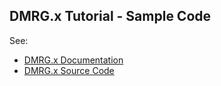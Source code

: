 DMRG.x Tutorial - Sample Code
-----------------------------

See:
 - [DMRG.x Documentation](http://dmrgx.rtfd.io)
 - [DMRG.x Source Code](https://github.com/jnvance/DMRG.x)
